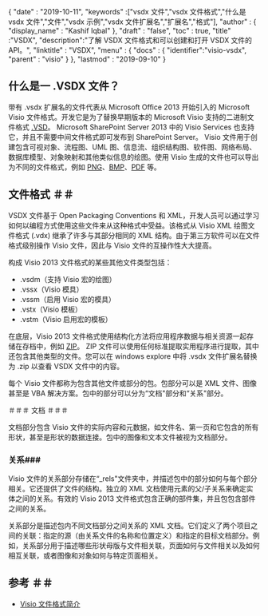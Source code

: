 {
  "date" : "2019-10-11",
  "keywords" :["vsdx 文件","vsdx 文件格式","什么是 vsdx 文件","文件","vsdx 示例","vsdx 文件扩展名","扩展名","格式"],
  "author" : {
    "display_name" : "Kashif Iqbal"
},
  "draft" : "false",
  "toc" : true,
  "title" :"VSDX",
  "description":"了解 VSDX 文件格式和可以创建和打开 VSDX 文件的 API。",
  "linktitle" : "VSDX",
  "menu" : {
    "docs" : {
"identifier":"visio-vsdx",
      "parent" : "visio"
}
},
  "lastmod" : "2019-09-10"
}

## 什么是一 .VSDX 文件？

带有 .vsdx 扩展名的文件代表从 Microsoft Office 2013 开始引入的 Microsoft Visio 文件格式。开发它是为了替换早期版本的 Microsoft Visio 支持的二进制文件格式 [.VSD](/zh/visio/vsd/)。 Microsoft SharePoint Server 2013 中的 Visio Services 也支持它，并且不需要中间文件格式即可发布到 SharePoint Server。 Visio 文件用于创建包含可视对象、流程图、UML 图、信息流、组织结构图、软件图、网络布局、数据库模型、对象映射和其他类似信息的绘图。使用 Visio 生成的文件也可以导出为不同的文件格式，例如 [PNG](/zh/image/png/)、[BMP](/zh/image/bmp/)、[PDF](/zh/pdf/) 等。

## 文件格式 ＃＃

VSDX 文件基于 Open Packaging Conventions 和 XML，开发人员可以通过学习如何以编程方式使用这些文件来从这种格式中受益。该格式从 Visio XML 绘图文件格式 (.vdx) 继承了许多与其部分相同的 XML 结构。由于第三方软件可以在文件格式级别操作 Visio 文件，因此与 Visio 文件的互操作性大大提高。

构成 Visio 2013 文件格式的某些其他文件类型包括：

* .vsdm（支持 Visio 宏的绘图）
* .vssx（Visio 模具）
* .vssm（启用 Visio 宏的模具）
* .vstx（Visio 模板）
* .vstm（Visio 启用宏的模板）

在底层，Visio 2013 文件格式使用结构化方法将应用程序数据与相关资源一起存储在存档中，例如 [ZIP](/zh/compression/zip/)。 ZIP 文件可以使用任何标准提取实用程序进行提取，其中还包含其他类型的文件。您可以在 windows explore 中将 .vsdx 文件扩展名替换为 .zip 以查看 VSDX 文件中的内容。

每个 Visio 文件都称为包含其他文件或部分的包。包部分可以是 XML 文件、图像甚至是 VBA 解决方案。包中的部分可以分为“文档"部分和“关系"部分。

＃＃＃ 文档 ＃＃＃

文档部分包含 Visio 文件的实际内容和元数据，如文件名、第一页和它包含的所有形状，甚至是形状的数据连接。包中的图像和文本文件被视为文档部分。

### 关系###

Visio 文件的关系部分存储在“\_rels"文件夹中，并描述包中的部分如何与每个部分相关。它还提供了文件的结构。独立的 XML 文档使用元素的父/子关系来确定实体之间的关系。有效的 Visio 2013 文件格式包含正确的部件集，并且包包含部件之间的关系。

关系部分是描述包内不同文档部分之间关系的 XML 文档。它们定义了两个项目之间的关联：指定的源（由关系文件的名称和位置定义）和指定的目标文档部分。例如，关系部分用于描述哪些形状母版与文件相关联，页面如何与文件相关以及如何相互关联，或者图像和对象如何与特定页面相关。

## 参考 ＃＃

* [Visio 文件格式简介](https://learn.microsoft.com/en-us/office/client-developer/visio/introduction-to-the-visio-file-formatvsdx)

